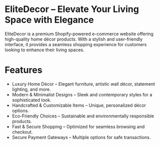 # EliteDecor – Elevate Your Living Space with Elegance

EliteDecor is a premium Shopify-powered e-commerce website offering high-quality home décor products. With a stylish and user-friendly interface, it provides a seamless shopping experience for customers looking to enhance their living spaces.


# Features
- Luxury Home Décor – Elegant furniture, artistic wall décor, statement lighting, and more.
- Modern & Minimalist Designs – Sleek and contemporary styles for a sophisticated look.
- Handcrafted & Customizable Items – Unique, personalized décor options.
- Eco-Friendly Choices – Sustainable and environmentally responsible products.
- Fast & Secure Shopping – Optimized for seamless browsing and checkout.
- Secure Payment Gateways – Multiple options for safe transactions.